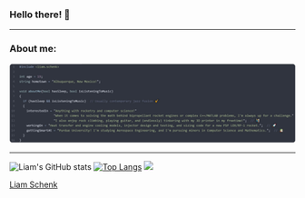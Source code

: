 ### Hello there! 👋
---
### About me:
![About me code](./readme_pic.png)
<!--
**climber-guy1772/climber-guy1772** is a ✨ _special_ ✨ repository because its `README.md` (this file) appears on your GitHub profile.

Here are some ideas to get you started:

- 🔭 I’m currently working on ...
- 🌱 I’m currently learning ...
- 👯 I’m looking to collaborate on ...
- 🤔 I’m looking for help with ...
- 💬 Ask me about ...
- 📫 How to reach me: ...
- 😄 Pronouns: ...
- ⚡ Fun fact: ...
-->
---
![Liam's GitHub stats](https://github-readme-stats.vercel.app/api?username=climber-guy1772&show_icons=true&theme=nord)
[![Top Langs](https://github-readme-stats.vercel.app/api/top-langs/?username=climber-guy1772&layout=compact&theme=nord)](https://github.com/climber-guy1772/github-readme-stats) <img src="https://c.tenor.com/BxnjISc-LJgAAAAi/rocket-spaceship.gif" height="120"> <div class="badge-base LI-profile-badge" data-locale="en_US" data-size="medium" data-theme="dark" data-type="VERTICAL" data-vanity="liam-schenk" data-version="v1"><a class="badge-base__link LI-simple-link" href="https://www.linkedin.com/in/liam-schenk?trk=profile-badge">Liam Schenk</a></div>
